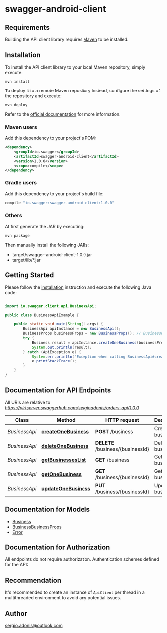 # swagger-android-client

## Requirements

Building the API client library requires [Maven](https://maven.apache.org/) to be installed.

## Installation

To install the API client library to your local Maven repository, simply execute:

```shell
mvn install
```

To deploy it to a remote Maven repository instead, configure the settings of the repository and execute:

```shell
mvn deploy
```

Refer to the [official documentation](https://maven.apache.org/plugins/maven-deploy-plugin/usage.html) for more information.

### Maven users

Add this dependency to your project's POM:

```xml
<dependency>
    <groupId>io.swagger</groupId>
    <artifactId>swagger-android-client</artifactId>
    <version>1.0.0</version>
    <scope>compile</scope>
</dependency>
```

### Gradle users

Add this dependency to your project's build file:

```groovy
compile "io.swagger:swagger-android-client:1.0.0"
```

### Others

At first generate the JAR by executing:

    mvn package

Then manually install the following JARs:

* target/swagger-android-client-1.0.0.jar
* target/lib/*.jar

## Getting Started

Please follow the [installation](#installation) instruction and execute the following Java code:

```java

import io.swagger.client.api.BusinessApi;

public class BusinessApiExample {

    public static void main(String[] args) {
        BusinessApi apiInstance = new BusinessApi();
        BusinessProps businessProps = new BusinessProps(); // BusinessProps | 
        try {
            Business result = apiInstance.createOneBusiness(businessProps);
            System.out.println(result);
        } catch (ApiException e) {
            System.err.println("Exception when calling BusinessApi#createOneBusiness");
            e.printStackTrace();
        }
    }
}

```

## Documentation for API Endpoints

All URIs are relative to *https://virtserver.swaggerhub.com/sergioadonis/orders-api/1.0.0*

Class | Method | HTTP request | Description
------------ | ------------- | ------------- | -------------
*BusinessApi* | [**createOneBusiness**](docs/BusinessApi.md#createOneBusiness) | **POST** /business | Create business
*BusinessApi* | [**deleteOneBusiness**](docs/BusinessApi.md#deleteOneBusiness) | **DELETE** /business/{businessId} | Delete business
*BusinessApi* | [**getBusinessesList**](docs/BusinessApi.md#getBusinessesList) | **GET** /business | Get businesses
*BusinessApi* | [**getOneBusiness**](docs/BusinessApi.md#getOneBusiness) | **GET** /business/{businessId} | Get business
*BusinessApi* | [**updateOneBusiness**](docs/BusinessApi.md#updateOneBusiness) | **PUT** /business/{businessId} | Update business


## Documentation for Models

 - [Business](docs/Business.md)
 - [BusinessBusinessProps](docs/BusinessBusinessProps.md)
 - [Error](docs/Error.md)


## Documentation for Authorization

All endpoints do not require authorization.
Authentication schemes defined for the API:

## Recommendation

It's recommended to create an instance of `ApiClient` per thread in a multithreaded environment to avoid any potential issues.

## Author

sergio.adonis@outlook.com


